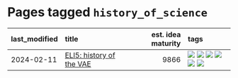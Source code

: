 # Pages tagged `history_of_science`

|last_modified|title|est. idea maturity|tags
|:---|:---|---:|:---|
|2024-02-11|[ELI5: history of the VAE](../ufldl_history.md)|9866|[![](https://img.shields.io/badge/tag-education-d2ea1b)](../tags/education.md) [![](https://img.shields.io/badge/tag-feature_learning-fae99e)](../tags/feature_learning.md) [![](https://img.shields.io/badge/tag-history-67053)](../tags/history.md) [![](https://img.shields.io/badge/tag-history_of_science-fdf6a0)](../tags/history_of_science.md) [![](https://img.shields.io/badge/tag-publication-7fe3bd)](../tags/publication.md) [![](https://img.shields.io/badge/tag-vae-288446)](../tags/vae.md)|